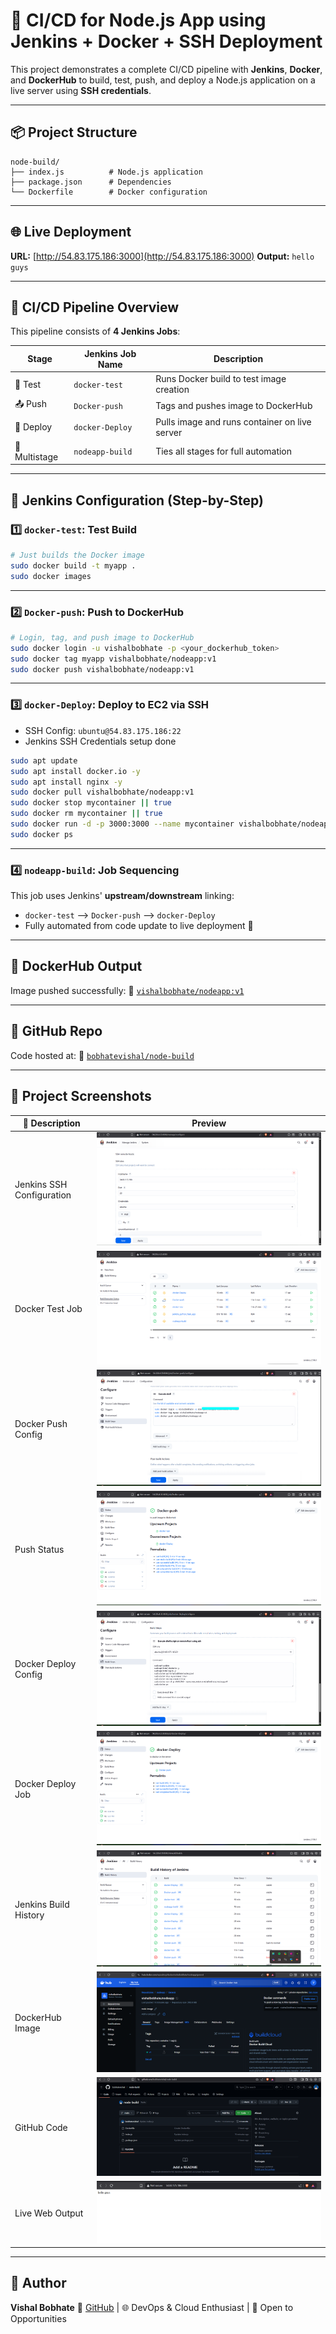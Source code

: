 # 🚀 CI/CD for Node.js App using Jenkins + Docker + SSH Deployment

This project demonstrates a complete CI/CD pipeline with **Jenkins**, **Docker**, and **DockerHub** to build, test, push, and deploy a Node.js application on a live server using **SSH credentials**.

---

## 📦 Project Structure

```
node-build/
├── index.js          # Node.js application
├── package.json      # Dependencies
└── Dockerfile        # Docker configuration
```

---

## 🌐 Live Deployment

**URL:** [http://54.83.175.186:3000](http://54.83.175.186:3000)
**Output:** `hello guys`

---

## 🔁 CI/CD Pipeline Overview

This pipeline consists of **4 Jenkins Jobs**:

| Stage         | Jenkins Job Name | Description                                   |
| ------------- | ---------------- | --------------------------------------------- |
| 🧪 Test       | `docker-test`    | Runs Docker build to test image creation      |
| 📤 Push       | `Docker-push`    | Tags and pushes image to DockerHub            |
| 🚀 Deploy     | `docker-Deploy`  | Pulls image and runs container on live server |
| 🔄 Multistage | `nodeapp-build`  | Ties all stages for full automation           |

---

## 🔧 Jenkins Configuration (Step-by-Step)

### 1️⃣ `docker-test`: Test Build

```bash
# Just builds the Docker image
sudo docker build -t myapp .
sudo docker images
```

---

### 2️⃣ `Docker-push`: Push to DockerHub

```bash
# Login, tag, and push image to DockerHub
sudo docker login -u vishalbobhate -p <your_dockerhub_token>
sudo docker tag myapp vishalbobhate/nodeapp:v1
sudo docker push vishalbobhate/nodeapp:v1
```

---

### 3️⃣ `docker-Deploy`: Deploy to EC2 via SSH

* SSH Config: `ubuntu@54.83.175.186:22`
* Jenkins SSH Credentials setup done

```bash
sudo apt update
sudo apt install docker.io -y
sudo apt install nginx -y
sudo docker pull vishalbobhate/nodeapp:v1
sudo docker stop mycontainer || true
sudo docker rm mycontainer || true
sudo docker run -d -p 3000:3000 --name mycontainer vishalbobhate/nodeapp:v1
sudo docker ps
```

---

### 4️⃣ `nodeapp-build`: Job Sequencing

This job uses Jenkins' **upstream/downstream** linking:

* `docker-test` ⟶ `Docker-push` ⟶ `docker-Deploy`
* Fully automated from code update to live deployment 🚀

---

## 🐳 DockerHub Output

Image pushed successfully:
🔗 [`vishalbobhate/nodeapp:v1`](https://hub.docker.com/repository/docker/vishalbobhate/nodeapp)

---

## 📂 GitHub Repo

Code hosted at:
🔗 [`bobhatevishal/node-build`](https://github.com/bobhatevishal/node-build)

---

## 📸 Project Screenshots

| 📌 Description            | Preview                                            |
| ------------------------- | -------------------------------------------------- |
| Jenkins SSH Configuration | ![SSH Config](./ssh_key_add_in_jenkins_system.png) |
| Docker Test Job           | ![Test](./jenkins.png)                             |
| Docker Push Config        | ![Push](./config_to_push_image_dokerhub.png)       |
| Push Status               | ![Push Done](./docker_push_done.png)               |
| Docker Deploy Config      | ![Deploy](./config_deploy_on_live_server.png)      |
| Docker Deploy Job         | ![Deploy Done](./docker_deploy.png)                |
| Jenkins Build History     | ![Build History](./build_history.png)              |
| DockerHub Image           | ![DockerHub](./dockerhub_pushed_image.png)         |
| GitHub Code               | ![GitHub](./github.png)                            |
| Live Web Output           | ![Webpage](./webpage.png)                          |

---


## 💬 Author

**Vishal Bobhate**
🔗 [GitHub](https://github.com/bobhatevishal) | 🌐 DevOps & Cloud Enthusiast | 💼 Open to Opportunities
